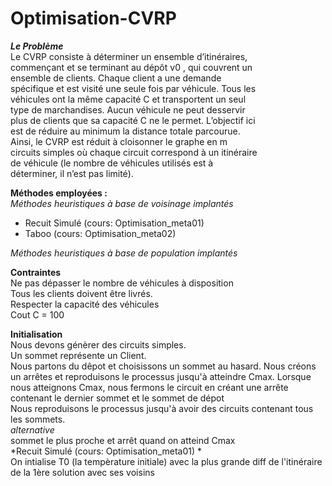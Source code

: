 # Optimisation-CVRP
***Le Problème***  
Le CVRP consiste à déterminer un ensemble d’itinéraires,  
commençant et se terminant au dépôt v0 , qui couvrent un  
ensemble de clients. Chaque client a une demande  
spécifique et est visité une seule fois par véhicule. Tous les  
véhicules ont la même capacité C et transportent un seul  
type de marchandises. Aucun véhicule ne peut desservir  
plus de clients que sa capacité C ne le permet. L’objectif ici  
est de réduire au minimum la distance totale parcourue.  
Ainsi, le CVRP est réduit à cloisonner le graphe en m  
circuits simples où chaque circuit correspond à un itinéraire  
de véhicule (le nombre de véhicules utilisés est à  
déterminer, il n’est pas limité).  

**Méthodes employées :**  
*Méthodes heuristiques à base de voisinage implantés*  
- Recuit Simulé (cours: Optimisation_meta01)  
- Taboo (cours: Optimisation_meta02)  

*Méthodes heuristiques à base de population implantés*  
  
  
****Contraintes****  
Ne pas dépasser le nombre de véhicules à disposition  
Tous les clients doivent être livrés.  
Respecter la capacité des véhicules  
Cout C = 100  
  
**Initialisation**  
Nous devons génèrer des circuits simples.  
Un sommet représente un Client.  
Nous partons du dêpot et choisissons un sommet au hasard. Nous créons un arrêtes et reproduisons le processus jusqu'à atteindre Cmax. 
Lorsque nous atteignons Cmax, nous fermons le circuit en créant une arrête contenant le dernier sommet et le sommet de dépot  
Nous reproduisons le processus jusqu'à avoir des circuits contenant tous les sommets.  
*alternative*  
sommet le plus proche et arrêt quand on atteind Cmax  
*Recuit Simulé (cours: Optimisation_meta01) *  
On intialise T0 (la tempèrature initiale) avec la plus grande diff de l'itinéraire de la 1ère solution avec ses voisins